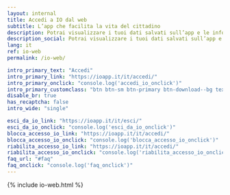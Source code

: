 ```yaml
---
layout: internal
title: Accedi a IO dal web
subtitle: L’app che facilita la vita del cittadino
description: Potrai visualizzare i tuoi dati salvati sull’app e le informazioni sugli accessi a IO. Inoltre potrai gestire la sicurezza del tuo profilo in caso di furto o smarrimento, o se la tua identità digitale rischia di essere compromessa.
description_social: Potrai visualizzare i tuoi dati salvati sull’app e le informazioni sugli accessi a IO. Inoltre potrai gestire la sicurezza del tuo profilo in caso di furto o smarrimento, o se la tua identità digitale rischia di essere compromessa.
lang: it
ref: io-web
permalink: /io-web/

intro_primary_text: "Accedi"
intro_primary_link: "https://ioapp.it/it/accedi/"
intro_primary_onclick: "console.log('accedi_io_onclick')"
intro_primary_customclass: "btn btn-sm btn-primary btn-download--bg text-uppercase px-3 px-md-5 mr-2"
disable_br: true
has_recaptcha: false
intro_wide: "single"

esci_da_io_link: "https://ioapp.it/it/esci/"
esci_da_io_onclick: "console.log('esci_da_io_onclick')"
blocca_accesso_io_link: "https://ioapp.it/it/accedi/"
blocca_accesso_io_onclick: "console.log('blocca_accesso_io_onclick')"
riabilita_accesso_io_link: "https://ioapp.it/it/accedi/"
riabilita_accesso_io_onclick: "console.log('riabilita_accesso_io_onclick')"
faq_url: "#faq"
faq_onclick: "console.log('faq_onclick')"
---
```


{% include io-web.html %}
